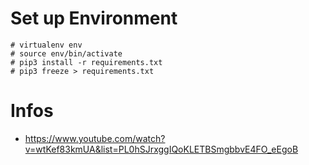 # Set up Environment
    # virtualenv env
    # source env/bin/activate
    # pip3 install -r requirements.txt
    # pip3 freeze > requirements.txt

# Infos
- https://www.youtube.com/watch?v=wtKef83kmUA&list=PL0hSJrxggIQoKLETBSmgbbvE4FO_eEgoB